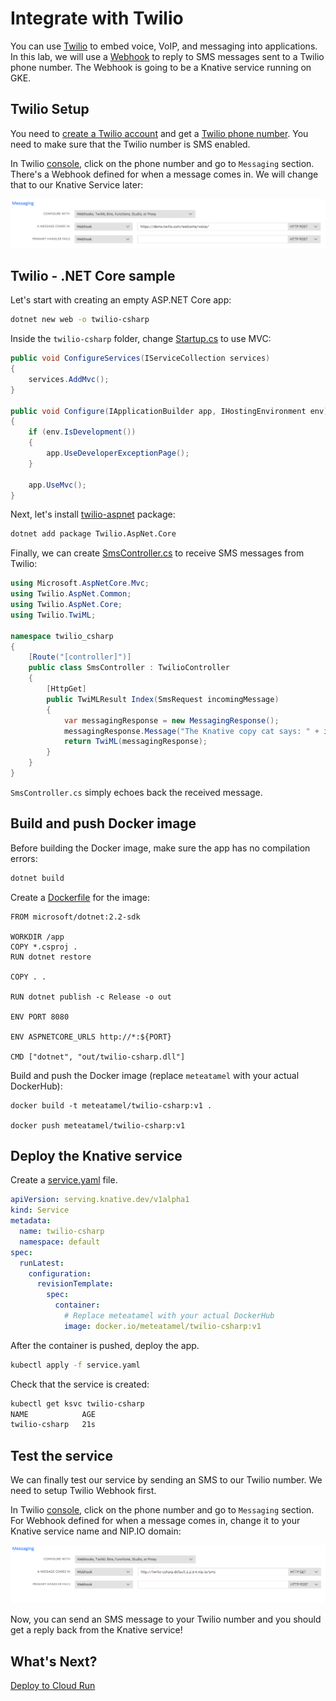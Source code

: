 # Integrate with Twilio

You can use [Twilio](https://www.twilio.com/) to embed voice, VoIP, and messaging into applications. In this lab, we will use a [Webhook](https://www.twilio.com/docs/glossary/what-is-a-webhook) to reply to SMS messages sent to a Twilio phone number. The Webhook is going to be a Knative service running on GKE.

## Twilio Setup

You need to [create a Twilio account](https://www.twilio.com/try-twilio) and get a [Twilio phone number](https://www.twilio.com/docs/usage/tutorials/how-to-use-your-free-trial-account#get-your-first-twilio-phone-number). You need to make sure that the Twilio number is SMS enabled. 

In Twilio [console](https://www.twilio.com/console), click on the phone number and go to `Messaging` section. There's a Webhook defined for when a message comes in. We will change that to our Knative Service later:

![Twilio Webhook](./images/twilio-webhook.png)

## Twilio - .NET Core sample 

Let's start with creating an empty ASP.NET Core app:

```bash
dotnet new web -o twilio-csharp
```
Inside the `twilio-csharp` folder, change [Startup.cs](../serving/twilio-csharp/Startup.cs) to use MVC:

```csharp
public void ConfigureServices(IServiceCollection services)
{
    services.AddMvc();
}

public void Configure(IApplicationBuilder app, IHostingEnvironment env)
{
    if (env.IsDevelopment())
    {
        app.UseDeveloperExceptionPage();
    }
    
    app.UseMvc();
}
```

Next, let's install [twilio-aspnet](https://github.com/twilio/twilio-aspnet) package:

```bash
dotnet add package Twilio.AspNet.Core 
```
Finally, we can create [SmsController.cs](../serving/twilio-csharp/SmsController.cs) to receive SMS messages from Twilio:

```csharp
using Microsoft.AspNetCore.Mvc;
using Twilio.AspNet.Common;
using Twilio.AspNet.Core;
using Twilio.TwiML;

namespace twilio_csharp
{
    [Route("[controller]")]
    public class SmsController : TwilioController
    {
        [HttpGet]
        public TwiMLResult Index(SmsRequest incomingMessage)
        {
            var messagingResponse = new MessagingResponse();
            messagingResponse.Message("The Knative copy cat says: " + incomingMessage.Body);
            return TwiML(messagingResponse);
        }
    }
}
```
`SmsController.cs` simply echoes back the received message. 

## Build and push Docker image

Before building the Docker image, make sure the app has no compilation errors:

```bash
dotnet build
```

Create a [Dockerfile](../serving/twilio-csharp/Dockerfile) for the image:

```
FROM microsoft/dotnet:2.2-sdk

WORKDIR /app
COPY *.csproj .
RUN dotnet restore

COPY . .

RUN dotnet publish -c Release -o out

ENV PORT 8080

ENV ASPNETCORE_URLS http://*:${PORT}

CMD ["dotnet", "out/twilio-csharp.dll"]
```

Build and push the Docker image (replace `meteatamel` with your actual DockerHub): 

```docker
docker build -t meteatamel/twilio-csharp:v1 .

docker push meteatamel/twilio-csharp:v1
```

## Deploy the Knative service

Create a [service.yaml](../serving/twilio-csharp/service.yaml) file.

```yaml
apiVersion: serving.knative.dev/v1alpha1
kind: Service
metadata:
  name: twilio-csharp
  namespace: default
spec:
  runLatest:
    configuration:
      revisionTemplate:
        spec:
          container:
            # Replace meteatamel with your actual DockerHub
            image: docker.io/meteatamel/twilio-csharp:v1
```

After the container is pushed, deploy the app. 

```bash
kubectl apply -f service.yaml
```

Check that the service is created:

```bash
kubectl get ksvc twilio-csharp
NAME            AGE
twilio-csharp   21s  
```
## Test the service

We can finally test our service by sending an SMS to our Twilio number. We need to setup Twilio Webhook first.

In Twilio [console](https://www.twilio.com/console), click on the phone number and go to `Messaging` section. For Webhook defined for when a message comes in, change it to your Knative service name and NIP.IO domain:

![Twilio Webhook](./images/twilio-webhook-custom.png)

Now, you can send an SMS message to your Twilio number and you should get a reply back from the Knative service!

## What's Next?
[Deploy to Cloud Run](07-deploycloudrun.md)